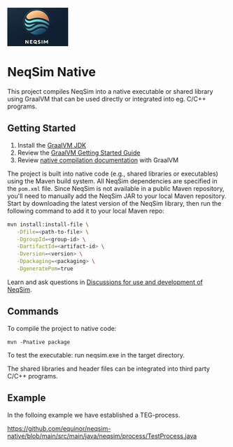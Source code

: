 ![NeqSim Logo](https://github.com/equinor/neqsim/blob/master/docs/wiki/neqsimlogocircleflatsmall.png)
# NeqSim Native
This project compiles NeqSim into a native executable or shared library using GraalVM that can be used directly or integrated into eg. C/C++ programs.

## Getting Started
1. Install the [GraalVM JDK](https://www.graalvm.org/)
2. Review the [GraalVM Getting Started Guide](https://www.graalvm.org/latest/docs/getting-started/)
3. Review [native compilation documentation](https://www.graalvm.org/latest/reference-manual/native-image/) with GraalVM

The project is built into native code (e.g., shared libraries or executables) using the Maven build system. All NeqSim dependencies are specified in the `pom.xml` file. Since NeqSim is not available in a public Maven repository, you'll need to manually add the NeqSim JAR to your local Maven repository. Start by downloading the latest version of the NeqSim library, then run the following command to add it to your local Maven repo:

```bash
mvn install:install-file \
   -Dfile=<path-to-file> \
   -DgroupId=<group-id> \
   -DartifactId=<artifact-id> \
   -Dversion=<version> \
   -Dpackaging=<packaging> \
   -DgeneratePom=true
```

Learn and ask questions in [Discussions for use and development of NeqSim](https://github.com/equinor/neqsim/discussions).

## Commands
To compile the project to native code:
```
mvn -Pnative package
```
To test the executable:
run neqsim.exe in the target directory.

The shared libraries and header files can be integrated into third party C/C++ programs.

## Example
In the folloing example we have established a TEG-process.

https://github.com/equinor/neqsim-native/blob/main/src/main/java/neqsim/process/TestProcess.java

